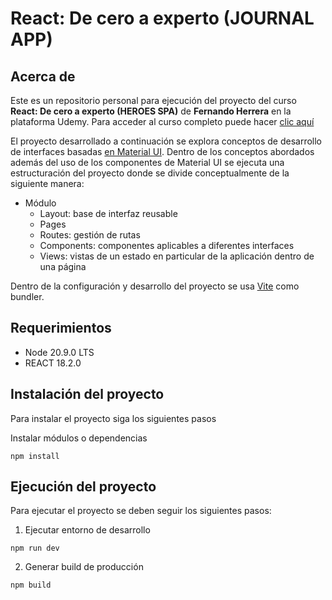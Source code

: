 # React: De cero a experto (JOURNAL APP)

## Acerca de

Este es un repositorio personal para ejecución del proyecto del curso **React: De cero a experto (HEROES SPA)** de **Fernando Herrera** en la plataforma Udemy. Para acceder al curso completo puede hacer [clic aquí](https://www.udemy.com/course/react-cero-experto/)

El proyecto desarrollado a continuación se explora conceptos de desarrollo de interfaces basadas [en Material UI](https://mui.com/). Dentro de los conceptos abordados además del uso de los componentes de Material UI se ejecuta una estructuración del proyecto donde se divide conceptualmente de la siguiente manera:
- Módulo
    - Layout: base de interfaz reusable
    - Pages
    - Routes: gestión de rutas
    - Components: componentes aplicables a diferentes interfaces
    - Views: vistas de un estado en particular de la aplicación dentro de una página

Dentro de la configuración y desarrollo del proyecto se usa [Vite](https://vitejs.dev/) como bundler.

## Requerimientos

- Node 20.9.0 LTS
- REACT 18.2.0

## Instalación del proyecto

Para instalar el proyecto siga los siguientes pasos

Instalar módulos o dependencias

```
npm install
```

## Ejecución del proyecto

Para ejecutar el proyecto se deben seguir los siguientes pasos:

1. Ejecutar entorno de desarrollo

```
npm run dev
```

2. Generar build de producción

```
npm build
```
